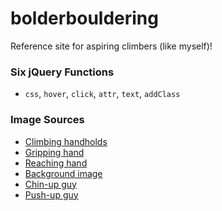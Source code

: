 # bolderbouldering
Reference site for aspiring climbers (like myself)!

### Six jQuery Functions
- `css`, `hover`, `click`, `attr`, `text`, `addClass`

### Image Sources
- [Climbing handholds](http://www.ferno.com.au/Portals/0/images/Rock%20Climbing/Climbing%20Wall%20Accessories/OnTop%20School%20Climbing%20Holds_Image4.jpg)
- [Gripping hand](http://pre02.deviantart.net/45f5/th/pre/i/2011/033/6/c/back_of_hand_sketch_by_seeshi_suin-d38nqvw.jpg)
- [Reaching hand](https://s-media-cache-ak0.pinimg.com/564x/55/80/30/55803077c1829e953172b058327ed1ff.jpg)
- [Background image](http://www.wikihow.com/images/f/fc/Belay-for-Rock-Climbing-Step-4.jpg)
- [Chin-up guy](https://cdn2.omidoo.com/sites/default/files/imagecache/full_width/images/bydate/20131017/chin-ups-1.png)
- [Push-up guy](http://www.gifmania.co.uk/Sports-Animated-Gifs/Animated-Fitness/Push-Ups/Muscle-Push-Ups-51237.gif)
